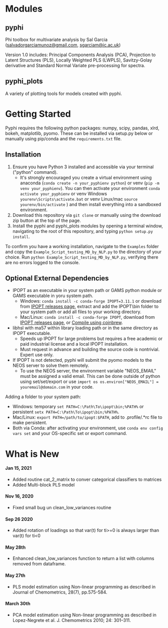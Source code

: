# Modules
## pyphi
Phi toolbox for multivariate analysis by Sal Garcia (salvadorgarciamunoz@gmail.com, sgarciam@ic.ac.uk)

Version 1.0 includes: Principal Components Analysis (PCA), Projection to Latent Structures (PLS), Locally Weighted PLS (LWPLS), Savitzy-Golay derivative and Standard Normal Variate pre-processing for spectra.

## pyphi_plots
A variety of plotting tools for models created with pyphi.

# Getting Started
Pyphi requires the following python packages: numpy, scipy, pandas, xlrd, bokeh, matplotlib, pyomo. These can be installed via setup.py below or manually using pip/conda and the ```requirements.txt``` file.

## Installation
1) Ensure you have Python 3 installed and accessible via your terminal ("python" command).
   - It's strongly encouraged you create a virtual environment using anaconda (```conda create -n your_pyphienv python```) or venv (```pip -m venv your_pyphienv```). You can then activate your environment ```conda activate your_pyphienv``` or venv Windows ```yourenv\Scripts\activate.bat``` or venv Linux/mac ```source yourenv/bin/activate``` ) and then install everything into a sandboxed environment.
2) Download this repository via ```git clone``` or manually using the download zip button at the top of the page.
3) Install the pyphi and pyphi_plots modules by opening a terminal window, navigating to the root of this repository, and typing ```python setup.py install```.

To confirm you have a working installation, navigate to the ```Examples``` folder and copy the ```Example_Script_testing_MD_by_NLP.py``` to the directory of your choice. Run ```python Example_Script_testing_MD_by_NLP.py```, verifying there are no errors logged to the console.

## Optional External Dependencies
- IPOPT as an executable in your system path or GAMS python module or GAMS executable in yoru system path.
  - Windows: ```conda install -c conda-forge IPOPT=3.11.1``` or download from [IPOPT releases page](https://github.com/coin-or/Ipopt/releases), extract and add the IPOPT\bin folder to your system path or add all files to your working directory.
  - Mac/Linux: ```conda install -c conda-forge IPOPT```, download from [IPOPT releases page](https://github.com/coin-or/Ipopt/releases), or [Compile using coinbrew](https://coin-or.github.io/Ipopt/INSTALL.html#COINBREW).
- libhsl with ma57 within library loading path or in the same directory as IPOPT executable.
   - Speeds up IPOPT for large problems but requires a free academic or paid industrial license and a local IPOPT installation.
   - Must request in advance and building the source code is nontrivial. Expert use only.
- If IPOPT is not detected, pyphi will submit the pyomo models to the NEOS server to solve them remotely.
  - To use the NEOS server, the environment variable "NEOS_EMAIL" must be assigned a valid email. This can be done outside of python using set/set/export or use ```import os
  os.environ["NEOS_EMAIL"] = youremail@domain.com```
  in your code.

Adding a folder to your system path:
 - Windows: temporary ```set PATH=C:\Path\To\ipopt\bin;%PATH%``` or persistent ```setx PATH=C:\Path\To\ipopt\bin;%PATH%```.
 - Mac/Linux: ```export PATH=/path/to/ipopt:$PATH```, add to .profile/.*rc file to make persistent.
 - Both via Conda: after activating your environment, use ```conda env config vars set``` and your OS-specific set or export command.

# What is New

#### Jan 15, 2021
* Added routine cat_2_matrix to conver categorical classifiers to matrices
* Added Multi-block PLS model
#### Nov 16, 2020
* Fixed small bug un clean_low_variances routine
#### Sep 26 2020
* Added rotation of loadings so that var(t) for ti>=0 is always larger than var(t) for ti<0
#### May 28th
* Enhanced clean_low_variances function to return a list with columns removed from dataframe.
#### May 27th
* PLS model estimation using Non-linear programming as described in Journal of Chemometrics, 28(7), pp.575-584.
#### March 30th
* PCA model estimation using Non-linear programming as described in Lopez-Negrete et al. J. Chemometrics 2010; 24: 301–311.
